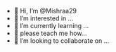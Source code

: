 - 👋 Hi, I’m @Mishraa29
- 👀 I’m interested in ...
- 🌱 I’m currently learning ...
- 🙏 please teach me how...
- 💞️ I’m looking to collaborate on ...
  

<!---
Mishraa29/Mishraa29 is a ✨ special ✨ repository because its `README.md` (this file) appears on your GitHub profile.
You can click the Preview link to take a look at your changes.
--->
